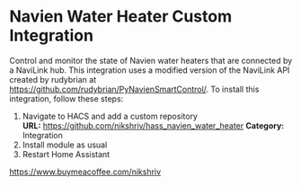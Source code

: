 Navien Water Heater Custom Integration
============
Control and monitor the state of Navien water heaters that are connected by a NaviLink hub. This integration uses a modified version of the NaviLink API created by rudybrian at https://github.com/rudybrian/PyNavienSmartControl/. To install this integration, follow these steps:

1. Navigate to HACS and add a custom repository  
    **URL:** https://github.com/nikshriv/hass_navien_water_heater
    **Category:** Integration
2. Install module as usual
3. Restart Home Assistant

https://www.buymeacoffee.com/nikshriv
